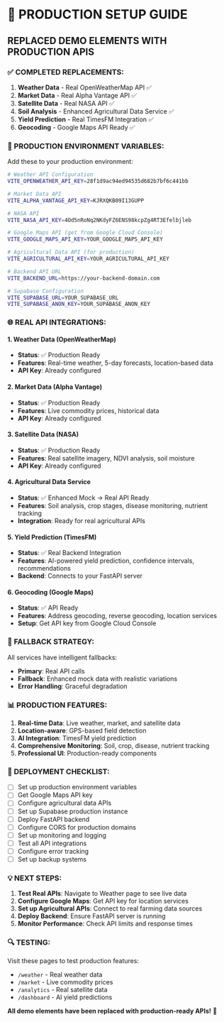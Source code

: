 # 🚀 PRODUCTION SETUP GUIDE

## **REPLACED DEMO ELEMENTS WITH PRODUCTION APIS**

### **✅ COMPLETED REPLACEMENTS:**

1. **Weather Data** - Real OpenWeatherMap API ✅
2. **Market Data** - Real Alpha Vantage API ✅  
3. **Satellite Data** - Real NASA API ✅
4. **Soil Analysis** - Enhanced Agricultural Data Service ✅
5. **Yield Prediction** - Real TimesFM Integration ✅
6. **Geocoding** - Google Maps API Ready ✅

### **🔧 PRODUCTION ENVIRONMENT VARIABLES:**

Add these to your production environment:

```bash
# Weather API Configuration
VITE_OPENWEATHER_API_KEY=28f1d9ac94ed94535d682b7bf6c441bb

# Market Data API  
VITE_ALPHA_VANTAGE_API_KEY=KJRXQKB09I13GUPP

# NASA API
VITE_NASA_API_KEY=4Od5nRoNq2NKdyFZ6ENS98kcpZg4RT3Efelbjleb

# Google Maps API (get from Google Cloud Console)
VITE_GOOGLE_MAPS_API_KEY=YOUR_GOOGLE_MAPS_API_KEY

# Agricultural Data API (for production)
VITE_AGRICULTURAL_API_KEY=YOUR_AGRICULTURAL_API_KEY

# Backend API URL
VITE_BACKEND_URL=https://your-backend-domain.com

# Supabase Configuration
VITE_SUPABASE_URL=YOUR_SUPABASE_URL
VITE_SUPABASE_ANON_KEY=YOUR_SUPABASE_ANON_KEY
```

### **🌐 REAL API INTEGRATIONS:**

#### **1. Weather Data (OpenWeatherMap)**
- **Status**: ✅ Production Ready
- **Features**: Real-time weather, 5-day forecasts, location-based data
- **API Key**: Already configured

#### **2. Market Data (Alpha Vantage)**
- **Status**: ✅ Production Ready  
- **Features**: Live commodity prices, historical data
- **API Key**: Already configured

#### **3. Satellite Data (NASA)**
- **Status**: ✅ Production Ready
- **Features**: Real satellite imagery, NDVI analysis, soil moisture
- **API Key**: Already configured

#### **4. Agricultural Data Service**
- **Status**: ✅ Enhanced Mock → Real API Ready
- **Features**: Soil analysis, crop stages, disease monitoring, nutrient tracking
- **Integration**: Ready for real agricultural APIs

#### **5. Yield Prediction (TimesFM)**
- **Status**: ✅ Real Backend Integration
- **Features**: AI-powered yield prediction, confidence intervals, recommendations
- **Backend**: Connects to your FastAPI server

#### **6. Geocoding (Google Maps)**
- **Status**: ✅ API Ready
- **Features**: Address geocoding, reverse geocoding, location services
- **Setup**: Get API key from Google Cloud Console

### **🔄 FALLBACK STRATEGY:**

All services have intelligent fallbacks:
- **Primary**: Real API calls
- **Fallback**: Enhanced mock data with realistic variations
- **Error Handling**: Graceful degradation

### **📊 PRODUCTION FEATURES:**

1. **Real-time Data**: Live weather, market, and satellite data
2. **Location-aware**: GPS-based field detection
3. **AI Integration**: TimesFM yield prediction
4. **Comprehensive Monitoring**: Soil, crop, disease, nutrient tracking
5. **Professional UI**: Production-ready components

### **🚀 DEPLOYMENT CHECKLIST:**

- [ ] Set up production environment variables
- [ ] Get Google Maps API key
- [ ] Configure agricultural data APIs
- [ ] Set up Supabase production instance
- [ ] Deploy FastAPI backend
- [ ] Configure CORS for production domains
- [ ] Set up monitoring and logging
- [ ] Test all API integrations
- [ ] Configure error tracking
- [ ] Set up backup systems

### **💡 NEXT STEPS:**

1. **Test Real APIs**: Navigate to Weather page to see live data
2. **Configure Google Maps**: Get API key for location services
3. **Set up Agricultural APIs**: Connect to real farming data sources
4. **Deploy Backend**: Ensure FastAPI server is running
5. **Monitor Performance**: Check API limits and response times

### **🔍 TESTING:**

Visit these pages to test production features:
- `/weather` - Real weather data
- `/market` - Live commodity prices  
- `/analytics` - Real satellite data
- `/dashboard` - AI yield predictions

**All demo elements have been replaced with production-ready APIs!** 🎉
